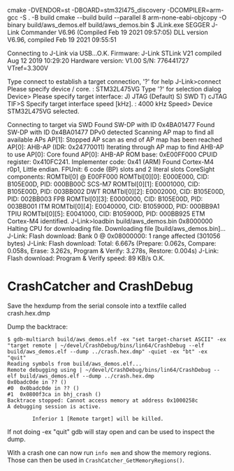 cmake -DVENDOR=st -DBOARD=stm32l475_discovery -DCOMPILER=arm-gcc -S . -B build
cmake --build build --parallel 8
arm-none-eabi-objcopy -O binary build/aws_demos.elf build/aws_demos.bin
$ JLink.exe
SEGGER J-Link Commander V6.96 (Compiled Feb 19 2021 09:57:05)
DLL version V6.96, compiled Feb 19 2021 09:55:51

Connecting to J-Link via USB...O.K.
Firmware: J-Link STLink V21 compiled Aug 12 2019 10:29:20
Hardware version: V1.00
S/N: 776441727
VTref=3.300V


Type connect to establish a target connection, '?' for help
J-Link>connect
Please specify device / core. <Default>: STM32L475VG
Type '?' for selection dialog
Device>
Please specify target interface:
  J) JTAG (Default)
  S) SWD
  T) cJTAG
TIF>S
Specify target interface speed [kHz]. <Default>: 4000 kHz
Speed>
Device STM32L475VG selected.


Connecting to target via SWD
Found SW-DP with ID 0x4BA01477
Found SW-DP with ID 0x4BA01477
DPv0 detected
Scanning AP map to find all available APs
AP[1]: Stopped AP scan as end of AP map has been reached
AP[0]: AHB-AP (IDR: 0x24770011)
Iterating through AP map to find AHB-AP to use
AP[0]: Core found
AP[0]: AHB-AP ROM base: 0xE00FF000
CPUID register: 0x410FC241. Implementer code: 0x41 (ARM)
Found Cortex-M4 r0p1, Little endian.
FPUnit: 6 code (BP) slots and 2 literal slots
CoreSight components:
ROMTbl[0] @ E00FF000
ROMTbl[0][0]: E000E000, CID: B105E00D, PID: 000BB00C SCS-M7
ROMTbl[0][1]: E0001000, CID: B105E00D, PID: 003BB002 DWT
ROMTbl[0][2]: E0002000, CID: B105E00D, PID: 002BB003 FPB
ROMTbl[0][3]: E0000000, CID: B105E00D, PID: 003BB001 ITM
ROMTbl[0][4]: E0040000, CID: B105900D, PID: 000BB9A1 TPIU
ROMTbl[0][5]: E0041000, CID: B105900D, PID: 000BB925 ETM
Cortex-M4 identified.
J-Link>loadbin build/aws_demos.bin 0x8000000
Halting CPU for downloading file.
Downloading file [build/aws_demos.bin]...
J-Link: Flash download: Bank 0 @ 0x08000000: 1 range affected (301056 bytes)
J-Link: Flash download: Total: 6.667s (Prepare: 0.062s, Compare: 0.058s, Erase: 3.262s, Program & Verify: 3.278s, Restore: 0.004s)
J-Link: Flash download: Program & Verify speed: 89 KB/s
O.K.

# CrashCatcher and CrashDebug

Save the hexdump from the serial console into a textfile called crash.hex.dmp

Dump the backtrace:

    $ gdb-multiarch build/aws_demos.elf -ex "set target-charset ASCII" -ex "target remote | ~/devel/CrashDebug/bins/lin64/CrashDebug --elf build/aws_demos.elf --dump ../crash.hex.dmp" -quiet -ex "bt" -ex "quit"
    Reading symbols from build/aws_demos.elf...
    Remote debugging using | ~/devel/CrashDebug/bins/lin64/CrashDebug --elf build/aws_demos.elf --dump ../crash.hex.dmp
    0x0badc0de in ?? ()
    #0  0x0badc0de in ?? ()
    #1  0x0800f3ca in bhj_crash ()
    Backtrace stopped: Cannot access memory at address 0x1000258c
    A debugging session is active.

            Inferior 1 [Remote target] will be killed.

If not doing -ex "quit" gdb will stay open and can be used to inspect the dump.

With a crash one can now run `info mem` and show the memory regions. Those can then be used in `CrashCatcher_GetMemoryRegions()`.

